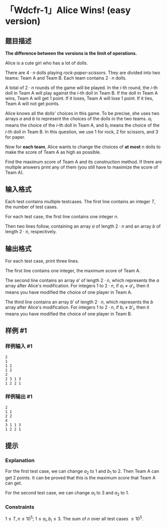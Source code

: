 # 「Wdcfr-1」Alice Wins!  (easy version)

## 题目描述

**The difference between the versions is the limit of operations.**

Alice is a cute girl who has a lot of dolls.

There are $4\cdot n$ dolls playing *rock-paper-scissors*. They are divided into two teams: Team A and Team B. Each team contains $2\cdot n$ dolls.

A total of $2\cdot n$ rounds of the game will be played. In the $i$-th round, the $i$-th doll in Team A will play against the $i$-th doll in Team B. If the doll in Team A wins, Team A will get $1$ point. If it loses, Team A will lose $1$ point. If it ties, Team A will not get points.

Alice knows all the dolls' choices in this game. To be precise, she uses two arrays $a$ and $b$ to represent the choices of the dolls in the two teams. $a_i$ means the choice of the $i$-th doll in Team A, and $b_i$ means the choice of the $i$-th doll in Team B. In this question, we use $1$ for rock, $2$ for scissors, and $3$ for paper.

Now for **each team**, Alice wants to change the choices of **at most** $n$ dolls to make the score of Team A as high as possible.

Find the maximum score of Team A and its construction method. If there are multiple answers print any of them (you still have to maximize the score of Team A).

## 输入格式

Each test contains multiple testcases. The first line contains an integer $T$, the number of test cases.

For each test case, the first line contains one integer $n$.

Then two lines follow, containing an array $a$ of length $2\cdot n$ and an array $b$ of length $2\cdot n$, respectively.

## 输出格式

For each test case, print three lines.

The first line contains one integer, the maximum score of Team A.

The second line contains an array $a'$ of length $2\cdot n$, which represents the $a$ array after Alice's modification. For integers $1$ to $2\cdot n$, if $a_i \ne a'_i$, then it means you have modified the choice of one player in Team A.

The third line contains an array $b'$ of length $2\cdot n$, which represents the $b$ array after Alice's modification. For integers $1$ to $2\cdot n$, if $b_i \ne b'_i$, then it means you have modified the choice of one player in Team B.

## 样例 #1

### 样例输入 #1
```
2
1
1 2
1 2
2
2 3 1 3
1 2 2 1
```

### 样例输出 #1

```
2
1 1
2 2
4
3 1 1 3
1 2 2 1
```

## 提示

### Explanation

For the first test case, we can change $a_2$ to $1$ and $b_1$ to $2$. Then Team A can get $2$ points. It can be proved that this is the maximum score that Team A can get.

For the second test case, we can change $a_1$ to $3$ and $a_2$ to $1$.

### Constraints

$1\le T,n \le 10^5;\ 1\le a_i,b_i \le 3$. The sum of $n$ over all test cases  $\le 10^5$.
